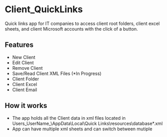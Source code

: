 # Client_QuickLinks
Quick links app for IT companies to access client root folders, client excel sheets, and client Microsoft accounts with the click of a button.

## Features
- New Client
- Edit Client
- Remove Client
- Save/Read Client XML Files (*In Progress)
- Client Folder
- Client Excel
- Client Email

## How it works
- The app holds all the Client data in xml files located in Users\_UserName_\AppData\Local\Quick Links\resources\database\*.xml
- App can have multiple xml sheets and can switch between mutiple



